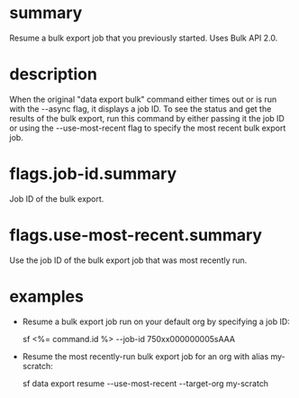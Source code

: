 # summary

Resume a bulk export job that you previously started. Uses Bulk API 2.0.

# description

When the original "data export bulk" command either times out or is run with the --async flag, it displays a job ID. To see the status and get the results of the bulk export, run this command by either passing it the job ID or using the --use-most-recent flag to specify the most recent bulk export job.

# flags.job-id.summary

Job ID of the bulk export.

# flags.use-most-recent.summary

Use the job ID of the bulk export job that was most recently run.

# examples

- Resume a bulk export job run on your default org by specifying a job ID:

  sf <%= command.id %> --job-id 750xx000000005sAAA

- Resume the most recently-run bulk export job for an org with alias my-scratch:

  sf data export resume --use-most-recent --target-org my-scratch
